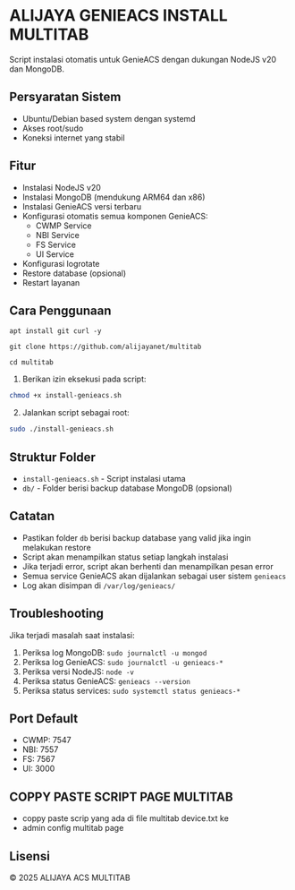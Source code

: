 # ALIJAYA GENIEACS INSTALL MULTITAB

Script instalasi otomatis untuk GenieACS dengan dukungan NodeJS v20 dan MongoDB.

## Persyaratan Sistem
- Ubuntu/Debian based system dengan systemd
- Akses root/sudo
- Koneksi internet yang stabil

## Fitur
- Instalasi NodeJS v20
- Instalasi MongoDB (mendukung ARM64 dan x86)
- Instalasi GenieACS versi terbaru
- Konfigurasi otomatis semua komponen GenieACS:
  - CWMP Service
  - NBI Service
  - FS Service
  - UI Service
- Konfigurasi logrotate
- Restore database (opsional)
- Restart layanan

## Cara Penggunaan
```
apt install git curl -y
```
```
git clone https://github.com/alijayanet/multitab
```
```
cd multitab
```

1. Berikan izin eksekusi pada script:
```bash
chmod +x install-genieacs.sh
```

2. Jalankan script sebagai root:
```bash
sudo ./install-genieacs.sh
```

## Struktur Folder
- `install-genieacs.sh` - Script instalasi utama
- `db/` - Folder berisi backup database MongoDB (opsional)

## Catatan
- Pastikan folder `db` berisi backup database yang valid jika ingin melakukan restore
- Script akan menampilkan status setiap langkah instalasi
- Jika terjadi error, script akan berhenti dan menampilkan pesan error
- Semua service GenieACS akan dijalankan sebagai user sistem `genieacs`
- Log akan disimpan di `/var/log/genieacs/`

## Troubleshooting
Jika terjadi masalah saat instalasi:
1. Periksa log MongoDB: `sudo journalctl -u mongod`
2. Periksa log GenieACS: `sudo journalctl -u genieacs-*`
3. Periksa versi NodeJS: `node -v`
4. Periksa status GenieACS: `genieacs --version`
5. Periksa status services: `sudo systemctl status genieacs-*`

## Port Default
- CWMP: 7547
- NBI: 7557
- FS: 7567
- UI: 3000

## COPPY PASTE SCRIPT PAGE MULTITAB
- coppy paste scrip yang ada di file multitab device.txt ke 
- admin config multitab page 

## Lisensi
© 2025 ALIJAYA ACS MULTITAB

